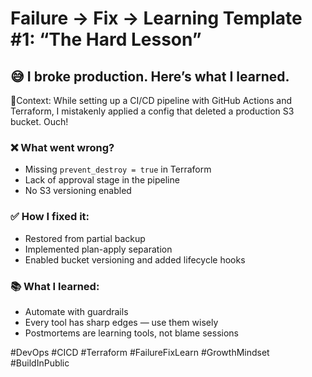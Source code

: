#  Failure → Fix → Learning Template #1: “The Hard Lesson”
## 😅 I broke production. Here’s what I learned.

📍Context: While setting up a CI/CD pipeline with GitHub Actions and Terraform, I mistakenly applied a config that deleted a production S3 bucket. Ouch!

### ❌ What went wrong?
- Missing `prevent_destroy = true` in Terraform
- Lack of approval stage in the pipeline
- No S3 versioning enabled

### ✅ How I fixed it:
- Restored from partial backup
- Implemented plan-apply separation
- Enabled bucket versioning and added lifecycle hooks

### 📚 What I learned:
- Automate with guardrails
- Every tool has sharp edges — use them wisely
- Postmortems are learning tools, not blame sessions

#DevOps #CICD #Terraform #FailureFixLearn #GrowthMindset #BuildInPublic
